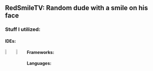 ## RedSmileTV: Random dude with a smile on his face

### Stuff I utilized:

  <p align="left">
  
  #### IDEs:
  <img src="https://raw.githubusercontent.com/yurijserrano/Github-Profile-Readme-Logos/master/text%20editors/vscode.svg" width=6.5% align="left">
  <img src="https://raw.githubusercontent.com/yurijserrano/Github-Profile-Readme-Logos/master/ides/intellij.svg" width=6.5% align="left">
  
  </p>
  
  <p align="left">
  
  #### Frameworks:

  
  
  </p>
  
  <p align="left">
  
  #### Languages:
  
  
  </p>


<!--
**RedSmileTV/RedSmileTV** is a ✨ _special_ ✨ repository because its `README.md` (this file) appears on your GitHub profile.
-->
